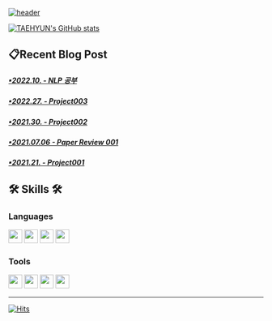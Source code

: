 [![header](https://capsule-render.vercel.app/api?type=waving&color=auto&height=150&section=header&text=KIM%20TAEHYUN%20🌱&fontSize=40&fontColor=392f31)](https://gpigp.github.io/taehyun)

[![TAEHYUN's GitHub stats](https://github-readme-stats.vercel.app/api?username=gpigp&show_icons=true&theme=vue)](https://github.com/gpigp)

## 📋Recent Blog Post<br>
##### [    ▪2022.10. - NLP 공부](https://gpigp.github.io/taehyun/2022-05-11-NLP-pytorch/) <br>
##### [    ▪2022.27. - Project003](https://gpigp.github.io/taehyun/2022-04-28-project003/) <br>
##### [    ▪2021.30. - Project002](https://gpigp.github.io/taehyun/2021-10-31-project002/) <br>
##### [    ▪2021.07.06 - Paper Review 001](https://gpigp.github.io/taehyun/2021-07-07-paper-review/) <br>
##### [    ▪2021.21. - Project001](https://gpigp.github.io/taehyun/2021-06-22-project001/) <br>
## 🛠 Skills 🛠  

### Languages
<div>
<img src="https://img.shields.io/badge/Python-3776AB.svg?&style=flat-square&logo=Python&logoColor=white" height="27">
<img src="https://img.shields.io/badge/C++-00599C.svg?&style=flat-square&logo=C%2B%2B&logoColor=white" height="27">
<img src="https://img.shields.io/badge/C-A8B9CC.svg?&style=flat-square&logo=C&logoColor=white" height="27">
<img src="https://img.shields.io/badge/Java-007396.svg?&style=flat-square&logo=Java&logoColor=white" height="27">
</div>
  
### Tools
<div>
<img src="https://img.shields.io/badge/GitHub-181717.svg?&style=flat-square&logo=GitHub&logoColor=white" height="27">
<img src="https://img.shields.io/badge/Docker-2496ED.svg?&style=flat-square&logo=Docker&logoColor=white" height="27">
<img src="https://img.shields.io/badge/Jupyter-F37626.svg?&style=flat-square&logo=Jupyter&logoColor=white" height="27">
<img src="https://img.shields.io/badge/PyTorch-EE4C2C.svg?&style=flat-square&logo=PyTorch&logoColor=white" height="27">
</div>

<hr>

[![Hits](https://hits.seeyoufarm.com/api/count/incr/badge.svg?url=https%3A%2F%2Fgithub.com%2Fgpigp&count_bg=%231D6A96&title_bg=%2385B8CB&icon=bilibili.svg&icon_color=%23283B42&title=2DAY&edge_flat=true)](https://hits.seeyoufarm.com)